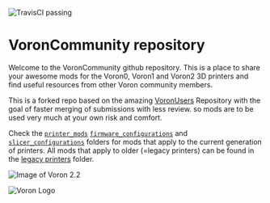 ![TravisCI passing](https://travis-ci.org/VoronDesign/VoronUsers.svg?branch=master)
# VoronCommunity repository

Welcome to the VoronCommunity github repository. This is a place to share your awesome mods for the Voron0, Voron1 and Voron2 3D printers and find useful resources from other Voron community members.

This is a forked repo based on the amazing [VoronUsers](https://github.com/VoronDesign/VoronUsers) Repository with the goal of faster merging of submissions with less review. so mods are to be used very much at your own risk and comfort.

Check the [`printer_mods`](./printer_mods) [`firmware_configurations`](./firmware_configurations) and [`slicer_configurations`](./slicer_configurations) folders for mods that apply to 
the current generation of printers. All mods that apply to older (=legacy printers) can be found in the [legacy printers](./legacy_printers) folder.

![Image of Voron 2.2](http://vorondesign.com/images/voron2.4.jpg)

![Voron Logo](http://vorondesign.com/images/voron_design_logo.png)
